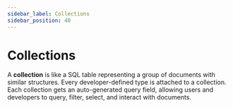 ```yaml
---
sidebar_label: Collections
sidebar_position: 40
---
```

# Collections

A **collection** is like a SQL table representing a group of documents with similar structures. Every developer-defined type is attached to a collection. Each collection gets an auto-generated query field, allowing users and developers to query, filter, select, and interact with documents.